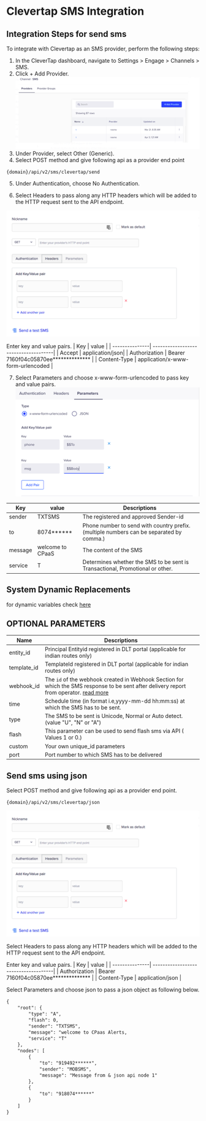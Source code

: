 # Clevertap SMS Integration

## Integration Steps for send sms
To integrate with Clevertap as an SMS provider, perform the following steps:
1. In the CleverTap dashboard, navigate to Settings > Engage > Channels > SMS.
2. Click + Add Provider.
![alt text](/images/docs/plugins/clevertap/addprovider.png)
3. Under Provider, select Other (Generic).
4. Select POST method and give following api as a provider end point  
```
{domain}/api/v2/sms/clevertap/send
```
5. Under Authentication, choose No Authentication.

6. Select Headers to pass along any HTTP headers which will be added to the HTTP request sent to the API endpoint.

![alt text](/images/docs/plugins/clevertap/headers.png)

Enter key and value pairs.
| Key | value              |
| ---------------| -------------------------------------|
| Accept         | application/json|
| Authorization  | Bearer 7160f04c05870ee************** |
| Content-Type   | application/x-www-form-urlencoded    |

7. Select Parameters and choose x-www-form-urlencoded to pass key and value pairs.
![alt text](/images/docs/plugins/clevertap/parameters.png)

| Key | value                      |Descriptions|
------------|-----------------------|-------------|
| sender    | TXTSMS               |The registered and approved Sender-id | 
| to        | 8074******           |Phone number to send with country prefix. (multiple numbers can be separated by comma.)|
| message   | welcome to CPaaS|The content of the SMS|
| service   | T                    |Determines whether the SMS to be sent is Transactional, Promotional or other.|

## System Dynamic Replacements
for dynamic variables check [here](https://docs.clevertap.com/docs/generic-sms#system-dynamic-replacements)

## OPTIONAL PARAMETERS

| Name        | Descriptions |
| ----------- | ----------------------------------------------------------------------------------------------------------------------------------------------------------------------- |
| entity_id   | Principal Entityid registered in DLT portal (applicable for indian routes only)                                                                                         |
| template_id | TemplateId registered in DLT portal (applicable for indian routes only)                                                                                                 |
| webhook_id  | The `id` of the webhook created in Webhook Section for which the SMS response to be sent after delivery report from operator. [read more](/docs/{version}/webhook) |
| time        | Schedule time (in format i.e,yyyy-mm-dd hh:mm:ss) at which the SMS has to be sent.                                                                                      |
| type        | The SMS to be sent is Unicode, Normal or Auto detect. (value "U", "N" or "A")                                                                                           |
| flash       | This parameter can be used to send flash sms via API ( Values 1 or 0.)                                                                                                  |
| custom      | Your own unique_id parameters|
| port | Port number to which SMS has to be delivered |

## Send sms using json 
Select POST method and give following api as a provider end point.  

```
{domain}/api/v2/sms/clevertap/json
```

![alt text](/images/docs/plugins/clevertap/headers.png)

Select Headers to pass along any HTTP headers which will be added to the HTTP request sent to the API endpoint.

Enter key and value pairs.
| Key | value              |
| ---------------| -------------------------------------|
| Authorization  | Bearer 7160f04c05870ee************** |
| Content-Type   | application/json                     |

Select Parameters and choose json to pass a json object as following below.

```
{
    "root": {
        "type": "A",
        "flash": 0,
        "sender": "TXTSMS",
        "message": "welcome to CPaas Alerts,
        "service": "T"
    },
    "nodes": [
        {
            "to": "919492******",
            "sender": "MOBSMS",
            "message": "Message from & json api node 1"
        },
        {
            "to": "918074******"
        }
    ]
}

```



 